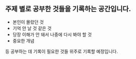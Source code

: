 ## 주제 별로 공부한 것들을 기록하는 공간입니다.

- 본인이 몰랐던 것
- 기억 안 날 것 같은 것
- 당장 이해가 안 돼서 나중에 다시 봐야 할 것
- 중요한 개념

등 공부하는 데 기록이 필요한 것들 위주로 기록할 예정입니다.

